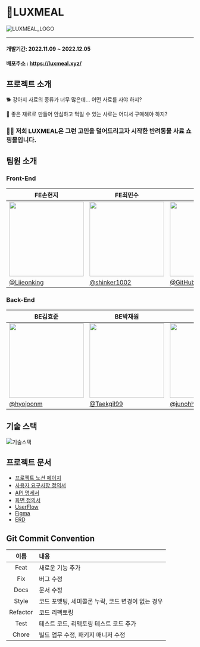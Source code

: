 # 🐶LUXMEAL
![LUXMEAL_LOGO](https://user-images.githubusercontent.com/91947958/205758156-afd2cc25-2ada-4fa3-8214-8e7a1a14d729.png)

---

#### 개발기간: 2022.11.09 ~ 2022.12.05

#### 배포주소 : https://luxmeal.xyz/


## 프로젝트 소개

🐕 강아지 사료의 종류가 너무 많은데… 어떤 사료를 사야 하지?

🦮 좋은 재료로 만들어 안심하고 먹일 수 있는 사료는 어디서 구매해야 하지?

### 🐕‍🦺 저희 LUXMEAL은 그런 고민을 덜어드리고자 시작한 반려동물 사료 쇼핑몰입니다.

## 팀원 소개

### Front-End

| FE손현지 | FE최민수 | FE이지연 |
| --- | --- | --- |
| <img src='' width='200'> | <img src='https://user-images.githubusercontent.com/91947958/205761854-1637df9b-d6e9-4f6a-84c4-06506c088db2.png' width='200'> | <img src='' width='200'> |
| [@Liieonking](https://github.com/Liieonking) | [@shinker1002](https://github.com/shinker1002) | [@GitHubJIYEON](https://github.com/GitHubJIYEON) | 

### Back-End

| BE김효준 | BE박재원 | BE허준호 |
| --- | --- | --- |
| <img src='' width='200'> | <img src='https://cdn.discordapp.com/attachments/961390348838506496/1049471951757918228/90be94d1d21a74c8.png' width='200'> | <img src='' width='200'> |
| [@hyojoonm](https://github.com/hyojoonm) | [@Taekgil99](https://github.com/Taekgil99) | [@junohheo](https://github.com/junohheo) |


## 기술 스택

![기술스택](https://user-images.githubusercontent.com/91947958/205767536-8e3a94fb-2650-4aca-8fc8-531ec4438d93.png)


## 프로젝트 문서
<ul>
	<li><a href="https://www.notion.so/codestates/40-Team019-LUXMEAL-3910653031a143bf9631d345eee7d642" target='_blank'>프로젝트 노션 페이지</a></li>
	<li><a href="https://docs.google.com/spreadsheets/d/1gyK1nZu6h4VMpvENX3PsdQIWU83baUEzAl4ZkSrt9tA/edit#gid=0" target='_blank'>사용자 요구사항 정의서</a></li>
	<li><a href="https://www.notion.so/codestates/API-7469f4e05dba4ae9a8275ce99e9f5535" target='_blank'>API 명세서</a></li>
	<li><a href="https://docs.google.com/spreadsheets/d/1kEefRyu4W3oiIp0L9AGcJrL5fcoAyMJLPi9-KZggP_Q/edit#gid=214454112" target='_blank'>화면 정의서</a></li>
	<li><a href="https://www.notion.so/codestates/Flow-chart-e52a934e6f4e49ce9a37dd86de6b4afa" target='_blank'>UserFlow</a></li>
	<li><a href="https://www.figma.com/file/8jWU5gNupBcBIKvKwdogTY/%EB%A9%94%EC%9D%B8%ED%94%84%EB%A1%9C%EC%A0%9D%ED%8A%B8?node-id=16%3A147" target='_blank'>Figma</a></li>
	<li><a href="https://www.notion.so/codestates/ERD-8110a7153e164e8590073167eb5a5adb" target='_blank'>ERD</a></li>
</ul>

## Git Commit Convention
|이름|내용|
|:--:|:--|
|Feat|새로운 기능 추가|
|Fix|버그 수정|
|Docs|문서 수정|
|Style|코드 포맷팅, 세미콜론 누락, 코드 변경이 없는 경우|
|Refactor|코드 리펙토링|
|Test|테스트 코드, 리펙토링 테스트 코드 추가|
|Chore|빌드 업무 수정, 패키지 매니저 수정|
